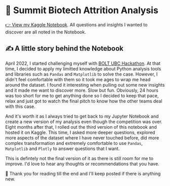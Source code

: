 # 🧬 Summit Biotech Attrition Analysis

[👉 View my Kaggle Notebook](https://www.kaggle.com/code/danielggak/biotech-attrition-analysis?kernelSessionId=116188868). All questions and insights I wanted to discover are all noted in the Notebook. 

## ✍️ A little story behind the Notebook 
April 2022, I started challenging myself with [BOLT UBC Hackathon](https://www.boltbootcamps.com/events/bolt-ubc-bootcamp-2022-sponsored-by-accenture). At that time, I decided to apply my limitted knowledge about Python analysis tools and libraries such as ```Pandas``` and ```Matplotlib``` to solve the case. However, I didn't feel comfortable with them so it took me ages to wrap me head around the dataset. I found it interesting when pulling out some new insights and it made me want to discover more. Slow but fun. Obviously, 24 hours was too short for me to get anything done so I decided to keep that pace, relax and just got to watch the final pitch to know how the other teams deal with this case. 

And it's worth it as I always tried to get back to my Jupyter Notebook and create a new version of my analysis even though the competition was over. Eight months after that, I rolled out the third version of this notebook and hosted it on Kaggle. This time, I asked more deeper questions, explored more aspects of the dataset where I have never touched before, did more complex transformation and extremely comfortable to use ```Pandas```, ```Matplotlib``` and ```Plotly``` to answer questions that I want. 

This is defintely not the final version of it as there is still room for me to improve. I'd love to hear any thoughts or recommendations that you have.

💖 Thank you for reading till the end and I'll keep posted if there is anything new. 
